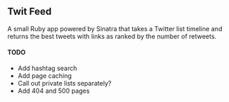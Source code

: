 ## Twit Feed ##

A small Ruby app powered by Sinatra that takes a Twitter list timeline and returns the best tweets with links as ranked by the number of retweets.

#### TODO ####
*  Add hashtag search
*  Add page caching
*  Call out private lists separately?
*  Add 404 and 500 pages
